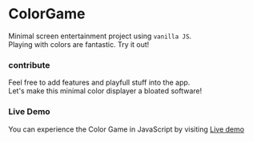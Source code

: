 # ColorGame
Minimal screen entertainment project using `vanilla JS`.\
Playing with colors are fantastic. Try it out!


### contribute
Feel free to add features and playfull stuff into the app.\
Let's make this minimal color displayer a bloated software!

### Live Demo
You can experience the Color Game in JavaScript by visiting [Live demo ](https://prismatic-platypus-efcfd7.netlify.app/)

